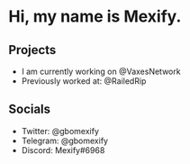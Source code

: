 # Hi, my name is Mexify. 

## Projects
- I am currently working on @VaxesNetwork
- Previously worked at: @RailedRip

## Socials
- Twitter: @gbomexify
- Telegram: @gbomexify
- Discord: Mexify#6968
